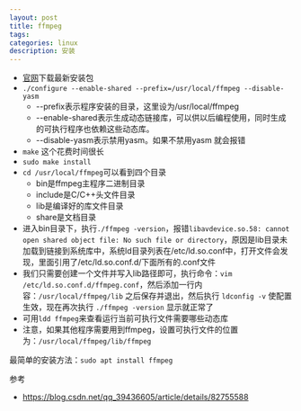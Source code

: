 ```yaml
---
layout: post
title: ffmpeg
tags:
categories: linux
description: 安装
---
```


* [官网](http://ffmpeg.org/download.html)下载最新安装包
* `./configure --enable-shared --prefix=/usr/local/ffmpeg --disable-yasm`
    * --prefix表示程序安装的目录，这里设为/usr/local/ffmpeg
    * --enable-shared表示生成动态链接库，可以供以后编程使用，同时生成的可执行程序也依赖这些动态库。
    * --disable-yasm表示禁用yasm。如果不禁用yasm 就会报错
* `make` 这个花费时间很长
* `sudo make install`
* `cd /usr/local/ffmpeg`可以看到四个目录
    * bin是ffmpeg主程序二进制目录
    * include是C/C++头文件目录
    * lib是编译好的库文件目录
    * share是文档目录
* 进入bin目录下，执行`./ffmpeg -version`，报错`libavdevice.so.58: cannot open shared object file: No such file or directory`，原因是lib目录未加载到链接到系统库中，系统ld目录列表在/etc/ld.so.conf中，打开文件会发现，里面引用了/etc/ld.so.conf.d/下面所有的.conf文件
* 我们只需要创建一个文件并写入lib路径即可，执行命令：`vim /etc/ld.so.conf.d/ffmpeg.conf`，然后添加一行内容：`/usr/local/ffmpeg/lib` 之后保存并退出，然后执行 `ldconfig -v` 使配置生效，现在再次执行 `./ffmpeg -version` 显示就正常了
* 可用`ldd ffmpeg`来查看运行当前可执行文件需要哪些动态库
* 注意，如果其他程序需要用到ffmpeg，设置可执行文件的位置为：`/usr/local/ffmpeg/lib/ffmpeg`


最简单的安装方法：`sudo apt install ffmpeg`
 

参考
* https://blog.csdn.net/qq_39436605/article/details/82755588